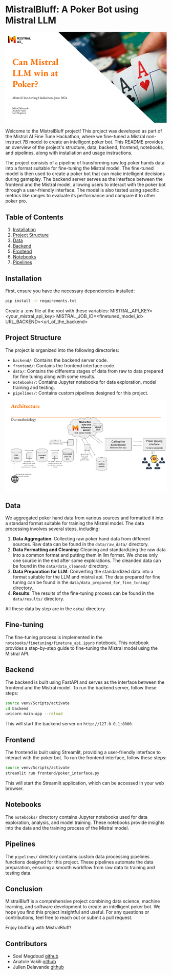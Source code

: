 # MistralBluff: A Poker Bot using Mistral LLM

![alt text](data/statics/Can%20Mistral%20LLM%20win%20at%20Poker_.png)

Welcome to the MistralBluff project! This project was developed as part of the Mistral AI Fine Tune Hackathon, where we fine-tuned a Mistral non-instruct 7B model to create an intelligent poker bot. This README provides an overview of the project's structure, data, backend, frontend, notebooks, and pipelines, along with installation and usage instructions.

The project consists of a pipeline of transforming raw log poker hands data into a format suitable for fine-tuning the Mistral model. The fine-tuned model is then used to create a poker bot that can make intelligent decisions during gameplay. The backend server serves as the interface between the frontend and the Mistral model, allowing users to interact with the poker bot through a user-friendly interface. The model is also tested using specific metrics like ranges to evaluate its performance and compare it to other poker pro.

## Table of Contents

1. [Installation](#installation)
2. [Project Structure](#project-structure)
3. [Data](#data)
4. [Backend](#backend)
5. [Frontend](#frontend)
6. [Notebooks](#notebooks)
7. [Pipelines](#pipelines)

## Installation

First, ensure you have the necessary dependencies installed:

```bash
pip install -r requirements.txt
```

Create a .env file at the root with these variables:
MISTRAL_API_KEY=<your_mistral_api_key>
MISTRAL_JOB_ID=<finetuned_model_id>
URL_BACKEND=<url_of_the_backend>

## Project Structure

The project is organized into the following directories:

- `backend/`: Contains the backend server code.
- `frontend/`: Contains the frontend interface code.
- `data/`: Contains the differents stages of data from raw to data prepared for fine tuning along with some results.
- `notebooks/`: Contains Jupyter notebooks for data exploration, model training and testing.
- `pipelines/`: Contains custom pipelines designed for this project.

![](data/statics/archi.png)

## Data

We aggregated poker hand data from various sources and formatted it into a standard format suitable for training the Mistral model. The data processing involves several steps, including:

1. **Data Aggregation**: Collecting raw poker hand data from different sources. Raw data can be found in the `data/raw_data/` directory.
2. **Data Formatting and Cleaning**: Cleaning and standardizing the raw data into a common format and putting them in llm format. We chose only one source in the end after some explorations. The cleanded data can be found in the `data/data_cleaned/` directory.
3. **Data Preparation for LLM**: Converting the standardized data into a format suitable for the LLM and mistral api. The data prepared for fine tuning can be found in the `data/data_prepared_for_fine_tuning/` directory.
4. **Results**: The results of the fine-tuning process can be found in the `data/results/` directory.

All these data by step are in the `data/` directory.

## Fine-tuning

The fine-tuning process is implemented in the `notebooks/finetuning/finetune_api.ipynb` notebook. This notebook provides a step-by-step guide to fine-tuning the Mistral model using the Mistral API.

## Backend

The backend is built using FastAPI and serves as the interface between the frontend and the Mistral model. To run the backend server, follow these steps:

```bash
source venv/Scripts/activate
cd backend
uvicorn main:app --reload
```

This will start the backend server on `http://127.0.0.1:8000`.

## Frontend

The frontend is built using Streamlit, providing a user-friendly interface to interact with the poker bot. To run the frontend interface, follow these steps:

```bash
source venv/Scripts/activate
streamlit run frontend/poker_interface.py
```

This will start the Streamlit application, which can be accessed in your web browser.

## Notebooks

The `notebooks/` directory contains Jupyter notebooks used for data exploration, analysis, and model training. These notebooks provide insights into the data and the training process of the Mistral model.

## Pipelines

The `pipelines/` directory contains custom data processing pipelines functions designed for this project. These pipelines automate the data preparation, ensuring a smooth workflow from raw data to training and testing data.

## Conclusion

MistralBluff is a comprehensive project combining data science, machine learning, and software development to create an intelligent poker bot. We hope you find this project insightful and useful. For any questions or contributions, feel free to reach out or submit a pull request.

Enjoy bluffing with MistralBluff!

## Contributors
- Soel Megdoud [github](https://github.com/SoelMgd)
- Anatole Vakili [github](https://github.com/SoAnVa)
- Julien Delavande [github](https://github.com/JulienDelavande)
